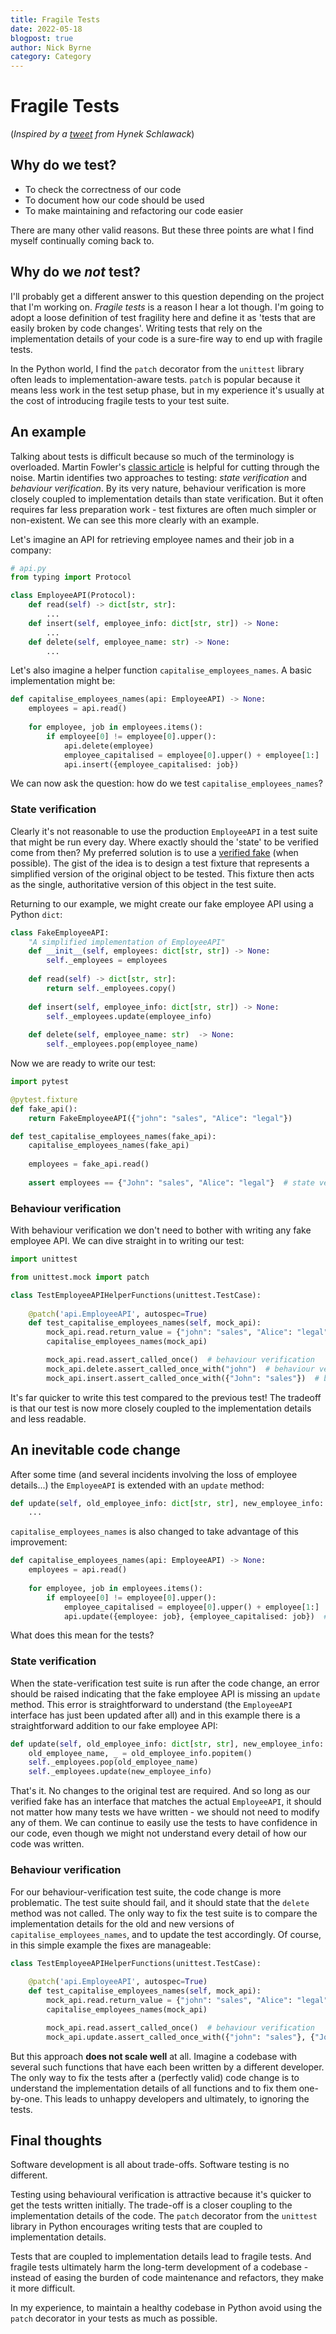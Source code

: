 ```yaml
---
title: Fragile Tests
date: 2022-05-18
blogpost: true
author: Nick Byrne
category: Category
---
```


Fragile Tests
=======

(*Inspired by a [tweet](https://twitter.com/hynek/status/1172034561959706624) from Hynek Schlawack*)

## Why do we test?

- To check the correctness of our code
- To document how our code should be used
- To make maintaining and refactoring our code easier

There are many other valid reasons. But these three points are what I find myself continually coming back to.

## Why do we *not* test?

I'll probably get a different answer to this question depending on the project that I'm working on. *Fragile tests* is a reason I hear a lot though. I'm going to adopt a loose definition of test fragility here and define it as 'tests that are easily broken by code changes'. Writing tests that rely on the implementation details of your code is a sure-fire way to end up with fragile tests. 

In the Python world, I find the `patch` decorator from the `unittest` library often leads to implementation-aware tests. `patch` is popular because it means less work in the test setup phase, but in my experience it's usually at the cost of introducing fragile tests to your test suite.

## An example

Talking about tests is difficult because so much of the terminology is overloaded. Martin Fowler's [classic article](https://martinfowler.com/articles/mocksArentStubs.html) is helpful for cutting through the noise. Martin identifies two approaches to testing: *state verification* and *behaviour verification*. By its very nature, behaviour verification is more closely coupled to implementation details than state verification. But it often requires far less preparation work - test fixtures are often much simpler or non-existent. We can see this more clearly with an example.

Let's imagine an API for retrieving employee names and their job in a company:
``` python
# api.py
from typing import Protocol

class EmployeeAPI(Protocol):
    def read(self) -> dict[str, str]:
        ...
    def insert(self, employee_info: dict[str, str]) -> None:
        ...
    def delete(self, employee_name: str) -> None:
        ...
```

Let's also imagine a helper function `capitalise_employees_names`. A basic implementation might be:
``` python
def capitalise_employees_names(api: EmployeeAPI) -> None:
    employees = api.read()
    
    for employee, job in employees.items():
        if employee[0] != employee[0].upper():
            api.delete(employee)
            employee_capitalised = employee[0].upper() + employee[1:]
            api.insert({employee_capitalised: job})
```

We can now ask the question: how do we test `capitalise_employees_names`?

### State verification

Clearly it's not reasonable to use the production `EmployeeAPI` in a test suite that might be run every day. Where exactly should the 'state' to be verified come from then? My preferred solution is to use a [verified fake](https://pythonspeed.com/articles/verified-fakes/) (when possible). The gist of the idea is to design a test fixture that represents a simplified version of the original object to be tested. This fixture then acts as the single, authoritative version of this object in the test suite.

Returning to our example, we might create our fake employee API using a Python `dict`:
``` python
class FakeEmployeeAPI:
    "A simplified implementation of EmployeeAPI"
    def __init__(self, employees: dict[str, str]) -> None:
        self._employees = employees
    
    def read(self) -> dict[str, str]:
        return self._employees.copy()
    
    def insert(self, employee_info: dict[str, str]) -> None:
        self._employees.update(employee_info)
        
    def delete(self, employee_name: str)  -> None:
        self._employees.pop(employee_name)
```

Now we are ready to write our test:
``` python
import pytest

@pytest.fixture
def fake_api():
    return FakeEmployeeAPI({"john": "sales", "Alice": "legal"})

def test_capitalise_employees_names(fake_api):
    capitalise_employees_names(fake_api)
    
    employees = fake_api.read()
    
    assert employees == {"John": "sales", "Alice": "legal"}  # state verification
```

### Behaviour verification

With behaviour verification we don't need to bother with writing any fake employee API. We can dive straight in to writing our test:

``` python
import unittest

from unittest.mock import patch

class TestEmployeeAPIHelperFunctions(unittest.TestCase):
    
    @patch('api.EmployeeAPI', autospec=True)
    def test_capitalise_employees_names(self, mock_api):
        mock_api.read.return_value = {"john": "sales", "Alice": "legal"}
        capitalise_employees_names(mock_api)

        mock_api.read.assert_called_once()  # behaviour verification 
        mock_api.delete.assert_called_once_with("john")  # behaviour verification
        mock_api.insert.assert_called_once_with({"John": "sales"})  # behaviour verification
```

It's far quicker to write this test compared to the previous test! The tradeoff is that our test is now more closely coupled to the implementation details and less readable.

## An inevitable code change

After some time (and several incidents involving the loss of employee details...) the `EmployeeAPI` is extended with an `update` method:
``` python
def update(self, old_employee_info: dict[str, str], new_employee_info: dict[str, str]) -> None:
    ...
```

`capitalise_employees_names` is also changed to take advantage of this improvement:
``` python
def capitalise_employees_names(api: EmployeeAPI) -> None:
    employees = api.read()
    
    for employee, job in employees.items():
        if employee[0] != employee[0].upper():
            employee_capitalised = employee[0].upper() + employee[1:]
            api.update({employee: job}, {employee_capitalised: job})  # all changes now in a single API call!
```

What does this mean for the tests?

### State verification

When the state-verification test suite is run after the code change, an error should be raised indicating that the fake employee API is missing an `update` method. This error is straightforward to understand (the `EmployeeAPI` interface has just been updated after all) and in this example there is a straightforward addition to our fake employee API:
``` python
def update(self, old_employee_info: dict[str, str], new_employee_info: dict[str, str])  -> None:
    old_employee_name, _ = old_employee_info.popitem()
    self._employees.pop(old_employee_name)
    self._employees.update(new_employee_info)
```

That's it. No changes to the original test are required. And so long as our verified fake has an interface that matches the actual `EmployeeAPI`, it should not matter how many tests we have written - we should not need to modify any of them. We can continue to easily use the tests to have confidence in our code, even though we might not understand every detail of how our code was written. 

### Behaviour verification

For our behaviour-verification test suite, the code change is more problematic. The test suite should fail, and it should state that the `delete` method was not called. The only way to fix the test suite is to compare the implementation details for the old and new versions of `capitalise_employees_names`, and to update the test accordingly. Of course, in this simple example the fixes are manageable:
``` python
class TestEmployeeAPIHelperFunctions(unittest.TestCase):
    
    @patch('api.EmployeeAPI', autospec=True)
    def test_capitalise_employees_names(self, mock_api):
        mock_api.read.return_value = {"john": "sales", "Alice": "legal"}
        capitalise_employees_names(mock_api)

        mock_api.read.assert_called_once()  # behaviour verification 
        mock_api.update.assert_called_once_with({"john": "sales"}, {"John": "sales"})  # behaviour verification
```
But this approach **does not scale well** at all. Imagine a codebase with several such functions that have each been written by a different developer. The only way to fix the tests after a (perfectly valid) code change is to understand the implementation details of all functions and to fix them one-by-one. This leads to unhappy developers and ultimately, to ignoring the tests. 

## Final thoughts

Software development is all about trade-offs. Software testing is no different.

Testing using behavioural verification is attractive because it's quicker to get the tests written initially. The trade-off is a closer coupling to the implementation details of the code. The `patch` decorator from the `unittest` library in Python encourages writing tests that are coupled to implementation details.

Tests that are coupled to implementation details lead to fragile tests. And fragile tests ultimately harm the long-term development of a codebase - instead of easing the burden of code maintenance and refactors, they make it more difficult.

In my experience, to maintain a healthy codebase in Python avoid using the `patch` decorator in your tests as much as possible.

